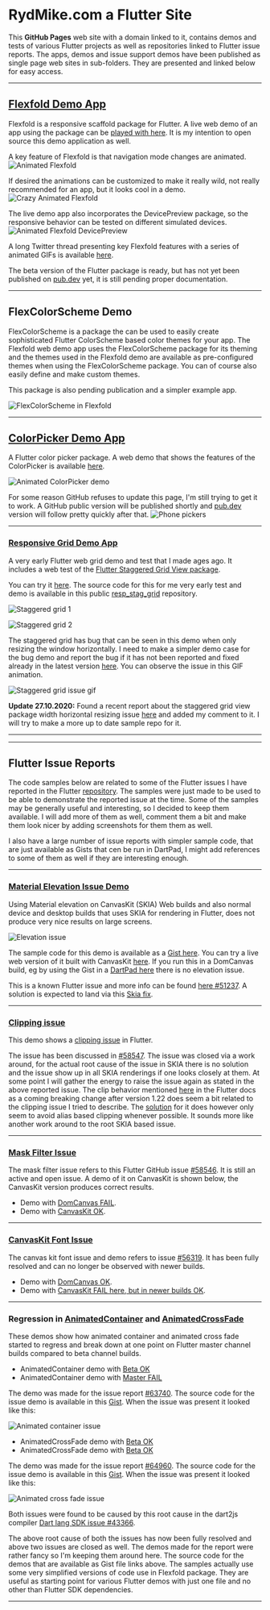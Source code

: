 # RydMike.com a Flutter Site

This **GitHub Pages** web site with a domain linked to it, contains demos and tests of various Flutter projects as well as repositories linked to Flutter issue reports. The apps, demos and issue support demos have been published as single page web sites in sub-folders. They are presented and linked below for easy access.

---

## [Flexfold Demo App](http://rydmike.com/demoflexfold)

Flexfold is a responsive scaffold package for Flutter. A live web demo of an app using the package can be [played with here](http://rydmike.com/demoflexfold). It is my intention to open source this demo application as well.

A key feature of Flexfold is that navigation mode changes are animated.
![Animated Flexfold](/assets/FelxfoldDemo01.gif)

If desired the animations can be customized to make it really wild, not really recommended for an app, but it looks cool in a demo.
![Crazy Animated Flexfold](/assets/FelxfoldWinCrazyAnim.gif)

The live demo app also incorporates the DevicePreview package, so the responsive behavior can be tested on different simulated devices.
![Animated Flexfold DevicePreview](/assets/WithDevPreview3.gif)

A long Twitter thread presenting key Flexfold features with a series of animated GIFs is available [here](https://twitter.com/RydMike/status/1308281235723055107?s=20).


The beta version of the Flutter package is ready, but has not yet been published on [pub.dev](https://pub.dev) yet, it is still pending proper documentation.

---

## FlexColorScheme Demo

FlexColorScheme is a package the can be used to easily create sophisticated Flutter ColorScheme based color themes for your app.
The Flexfold web demo app uses the FlexColorScheme package for its theming and the themes used in the Flexfold demo are available as pre-configured themes when using the FlexColorScheme package. You can of course also easily define and make custom themes.

This package is also pending publication and a simpler example app.

![FlexColorScheme in Flexfold](/assets/FoldTheme1.gif)

---

## [ColorPicker Demo App](http://rydmike.com/pickerdemo)

A Flutter color picker package. A web demo that shows the features of the ColorPicker is available [here](http://rydmike.com/pickerdemo).

![Animated ColorPicker demo](/assets/ColorPickerWeb.gif)

For some reason GitHub refuses to update this page, I'm still trying to get it to work. A GitHub public version will be published shortly and [pub.dev](https://pub.dev) version will follow pretty quickly after that.
![Phone pickers](/assets/pickers.png)

---

### [Responsive Grid Demo App](http://rydmike.com/gridtest/#/)
A very early Flutter web grid demo and test that I made ages ago. It includes a web test of the [Flutter Staggered Grid View package](https://pub.dev/packages/flutter_staggered_grid_view).

You can try it [here](http://rydmike.com/gridtest/#/). The source code for this for me very early test and demo is available in this public [resp_stag_grid](https://github.com/rydmike/resp_stag_grid) repository.

![Staggered grid 1](/assets/stag_grid1.png)

![Staggered grid 2](/assets/stag_grid2.png)

The staggered grid has bug that can be seen in this demo when only resizing the window horizontally. I need to make a simpler demo case for the bug demo and report the bug if it has not been reported and fixed already in the latest version [here](https://github.com/letsar/flutter_staggered_grid_view). You can observe the issue in this GIF animation.

![Staggered grid issue gif](/assets/StagGridIssueDemo1.gif)

**Update 27.10.2020:** Found a recent report about the staggered grid view package width horizontal resizing issue [here](https://github.com/letsar/flutter_staggered_grid_view/issues/138) and added my comment to it. I will try to make a more up to date sample repo for it.


---
---

## Flutter Issue Reports

The code samples below are related to some of the Flutter issues I have reported in the Flutter [repository](https://github.com/flutter/flutter/issues). The samples were just made to be used to be able to demonstrate the reported issue at the time. Some of the samples may be generally useful and interesting, so I decided to keep them available. I will add more of them as well, comment them a bit and make them look nicer by adding screenshots for them them as well.

I also have a large number of issue reports with simpler sample code, that are just available as Gists that cen be run in DartPad, I might add references to some of them as well if they are interesting enough.

---

### [Material Elevation Issue Demo](https://rydmike.com/elevation)

Using Material elevation on CanvasKit (SKIA) Web builds and also normal device and desktop builds that uses SKIA for rendering in Flutter, does not produce very nice results on large screens.

![Elevation issue](/assets/elevation_issue.png)

The sample code for this demo is available as a [Gist here](https://gist.github.com/rydmike/145828269bd8d24ee9c44a9df26ec7fb). You can try a live web version of it built with CanvasKit [here](https://rydmike.com/elevation). If you run this in a DomCanvas build, eg by using the Gist in a [DartPad here](https://dartpad.dartlang.org/145828269bd8d24ee9c44a9df26ec7fb) there is no elevation issue.

This is a known Flutter issue and more info can be found [here #51237](https://github.com/flutter/flutter/issues/51237). A solution is expected to land via this [Skia fix](https://bugs.chromium.org/p/skia/issues/detail?id=10781).

---

### [Clipping issue](https://rydmike.com/clipissue/#/)

This demo shows a [clipping issue](https://rydmike.com/clipissue/#/) in Flutter.

The issue has been discussed in [#58547](https://github.com/flutter/flutter/issues/58547). The issue was closed via a work around, for the actual root cause of the issue in SKIA there is no solution and the issue show up in all SKIA renderings if one looks closely at them. At some point I will gather the energy to raise the issue again as stated in the above reported issue. The clip behavior mentioned [here](https://flutter.dev/docs/release/breaking-changes) in the Flutter docs as a coming breaking change after version 1.22 does seem a bit related to the clipping issue I tried to describe. The [solution](https://github.com/flutter/flutter/issues/18057) for it does however only seem to avoid alias based clipping whenever possible. It sounds more like another work around to the root SKIA based issue.

---

### [Mask Filter Issue](https://rydmike.com/maskfilterskia)

The mask filter issue refers to this Flutter GitHub issue [#58546](https://github.com/flutter/flutter/issues/58546). It is still an active and open issue. A demo of it on CanvasKit is shown below, the CanvasKit version produces correct results.

* Demo with [DomCanvas FAIL](https://rydmike.com/maskfilterdom/).
* Demo with [CanvasKit OK](https://rydmike.com/maskfilterskia).

---

### [CanvasKit Font Issue](https://rydmike.com/fontissue/canvaskit/#/demo3)

The canvas kit font issue and demo refers to issue [#56319](https://github.com/flutter/flutter/issues/56319). It has been fully resolved and can no longer be observed with newer builds.

* Demo with [DomCanvas OK](https://rydmike.com/fontissue/domcanvas/#/demo3).
* Demo with [CanvasKit FAIL here, but in newer builds OK](https://rydmike.com/fontissue/canvaskit/#/demo3).

---

### Regression in [AnimatedContainer](https://rydmike.com/animatedcontainermaster/#/) and [AnimatedCrossFade]()

These demos show how animated container and animated cross fade started to regress and break down at one point on Flutter master channel builds compared to beta channel builds.

* AnimatedContainer demo with [Beta OK](https://rydmike.com/animatedcontainerbeta/#/)
* AnimatedContainer demo with [Master FAIL](https://rydmike.com/animatedcontainermaster/#/)

The demo was made for the issue report [#63740](https://github.com/flutter/flutter/issues/63740). The source code for the issue demo is available in this [Gist](https://gist.github.com/rydmike/2e8e6a4cc9126dbe6f95e81e674f6d6b). When the issue was present it looked like this:

![Animated container issue](/assets/AnimatedContainerIssueDemo.gif)

* AnimatedCrossFade demo with [Beta OK](https://rydmike.com/animatedcrossfadebeta/#/)
* AnimatedCrossFade demo with [Beta OK](https://rydmike.com/animatedcrossfademaster/#/)

The demo was made for the issue report [#64960](https://github.com/flutter/flutter/issues/64960). The source code for the issue demo is available in this [Gist](https://gist.github.com/rydmike/2a3efd05ba677fe98f65771c4e1fa62e). When the issue was present it looked like this:

![Animated cross fade issue](/assets/AnimatedCrossFadeIssue.gif)

Both issues were found to be caused by this root cause in the dart2js compiler [Dart lang SDK issue #43366](https://github.com/dart-lang/sdk/issues/43366).

The above root cause of both the issues has now been fully resolved and above two issues are closed as well. The demos made for the report were rather fancy so I'm keeping them around here. The source code for the demos that are available as Gist file links above. The samples actually use some very simplified versions of code use in Flexfold package. They are useful as starting point for various Flutter demos with just one file and no other than Flutter SDK dependencies.

---
